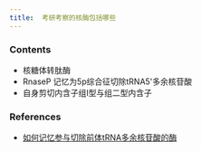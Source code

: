 ```yaml
---
title:  考研考察的核酶包括哪些
--- 
```


### Contents
- 核糖体转肽酶
- RnaseP 记忆为5p综合征切除tRNA5'多余核苷酸
- 自身剪切内含子组Ⅰ型与组二型内含子

### References
- [如何记忆参与切除前体tRNA多余核苷酸的酶](/如何记忆参与切除前体tRNA多余核苷酸的酶)
